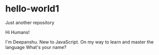 # hello-world1
Just another repository

Hi Humans!

I'm Deepanshu. New to JavaScript. On my way to learn and master the language
What's your name?
